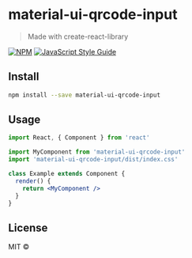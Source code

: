# material-ui-qrcode-input

> Made with create-react-library

[![NPM](https://img.shields.io/npm/v/material-ui-qrcode-input.svg)](https://www.npmjs.com/package/material-ui-qrcode-input) [![JavaScript Style Guide](https://img.shields.io/badge/code_style-standard-brightgreen.svg)](https://standardjs.com)

## Install

```bash
npm install --save material-ui-qrcode-input
```

## Usage

```jsx
import React, { Component } from 'react'

import MyComponent from 'material-ui-qrcode-input'
import 'material-ui-qrcode-input/dist/index.css'

class Example extends Component {
  render() {
    return <MyComponent />
  }
}
```

## License

MIT © [](https://github.com/)
